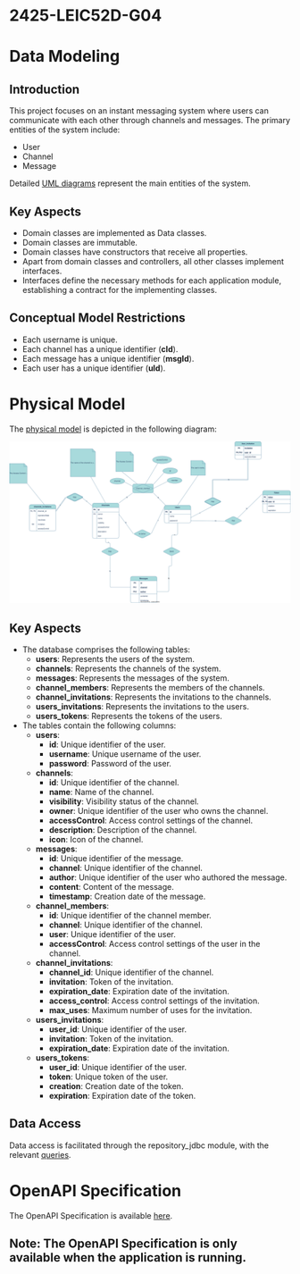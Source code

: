 # 2425-LEIC52D-G04
# Data Modeling

## Introduction

This project focuses on an instant messaging system where users can communicate with each other through channels and messages. The primary entities of the system include:

- User
- Channel
- Message

Detailed [UML diagrams](../Conceptual_Module/README.md) represent the main entities of the system.

## Key Aspects

- Domain classes are implemented as Data classes.
- Domain classes are immutable.
- Domain classes have constructors that receive all properties.
- Apart from domain classes and controllers, all other classes implement interfaces.
- Interfaces define the necessary methods for each application module, establishing a contract for the implementing classes.

## Conceptual Model Restrictions

- Each username is unique.
- Each channel has a unique identifier (**cId**).
- Each message has a unique identifier (**msgId**).
- Each user has a unique identifier (**uId**).

# Physical Model

The [physical model](../../code/jvm/repository_jdbc/src/sql/create.sql) is depicted in the following diagram:

<img src="../../code/jvm/repository_jdbc/src/sql/ChIMP-scheme.svg" alt="physical model diagram">

## Key Aspects

- The database comprises the following tables:
    - **users**: Represents the users of the system.
    - **channels**: Represents the channels of the system.
    - **messages**: Represents the messages of the system.
    - **channel_members**: Represents the members of the channels.
    - **channel_invitations**: Represents the invitations to the channels.
    - **users_invitations**: Represents the invitations to the users.
    - **users_tokens**: Represents the tokens of the users.
- The tables contain the following columns:
    - **users**:
        - **id**: Unique identifier of the user.
        - **username**: Unique username of the user.
        - **password**: Password of the user.
    - **channels**:
        - **id**: Unique identifier of the channel.
        - **name**: Name of the channel.
        - **visibility**: Visibility status of the channel.
        - **owner**: Unique identifier of the user who owns the channel.
        - **accessControl**: Access control settings of the channel.
        - **description**: Description of the channel.
        - **icon**: Icon of the channel.
    - **messages**:
        - **id**: Unique identifier of the message.
        - **channel**: Unique identifier of the channel.
        - **author**: Unique identifier of the user who authored the message.
        - **content**: Content of the message.
        - **timestamp**: Creation date of the message.
    - **channel_members**:
        - **id**: Unique identifier of the channel member.
        - **channel**: Unique identifier of the channel.
        - **user**: Unique identifier of the user.
        - **accessControl**: Access control settings of the user in the channel.
    - **channel_invitations**:
        - **channel_id**: Unique identifier of the channel.
        - **invitation**: Token of the invitation.
        - **expiration_date**: Expiration date of the invitation.
        - **access_control**: Access control settings of the invitation.
        - **max_uses**: Maximum number of uses for the invitation.
    - **users_invitations**:
        - **user_id**: Unique identifier of the user.
        - **invitation**: Token of the invitation.
        - **expiration_date**: Expiration date of the invitation.
    - **users_tokens**:
        - **user_id**: Unique identifier of the user.
        - **token**: Unique token of the user.
        - **creation**: Creation date of the token.
        - **expiration**: Expiration date of the token.

## Data Access

Data access is facilitated through the repository_jdbc module, with the relevant [queries](../dataAccess/README.md).

# OpenAPI Specification

The OpenAPI Specification is available [here](http://localhost:8080/swagger-ui/index.html#/).

## Note: The OpenAPI Specification is only available when the application is running.